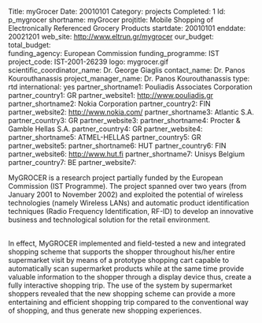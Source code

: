 Title: myGrocer
Date:  20010101
Category: projects
Completed: 1
Id: p_mygrocer
shortname: myGrocer
projtitle: Mobile Shopping of Electronically Referenced Grocery Products
startdate: 20010101
enddate: 20021201
web_site: http://www.eltrun.gr/mygrocer
our_budget:
total_budget:  
funding_agency: European Commission
funding_programme: IST
project_code: IST-2001-26239
logo: mygrocer.gif  
scientific_coordinator_name: Dr. George Giaglis
contact_name: Dr. Panos Kourouthanassis
project_manager_name: Dr. Panos Kourouthanassis
type: rtd
international: yes
partner_shortname1: Pouliadis Associates Corporation
partner_country1: GR
partner_website1: http://www.pouliadis.gr
partner_shortname2: Nokia Corporation
partner_country2: FIN
partner_website2: http://www.nokia.com/
partner_shortname3: Atlantic S.A.
partner_country3: GR
partner_website3:
partner_shortname4: Procter &amp; Gamble Hellas S.A.
partner_country4: GR
partner_website4:
partner_shortname5: ATMEL-HELLAS
partner_country5: GR
partner_website5:
partner_shortname6: HUT
partner_country6: FIN
partner_website6: http://www.hut.fi
partner_shortname7: Unisys Belgium
partner_country7: BE
partner_website7:

<p>
MyGROCER is a research project
partially funded by the European Commission (IST Programme). The project
spanned over two years (from January 2001 to November 2002) and exploited the
potential of wireless technologies (namely Wireless LANs) and automatic product
identification techniques (Radio Frequency Identification, RF-ID) to develop
an innovative business and technological solution for the retail environment. <br/><br/>

In effect, MyGROCER implemented
and field-tested a new and integrated shopping scheme
that supports the shopper throughout his/her entire supermarket visit by means
of a prototype shopping cart capable to automatically scan supermarket products
while at the same time provide valuable information to the shopper through a display
device thus, create a fully interactive shopping trip. The use of the system by
supermarket shoppers revealed that the new shopping scheme can provide a more
entertaining and efficient shopping trip compared to the conventional way of
shopping, and thus generate new shopping experiences. <br/><br/>
</p>
